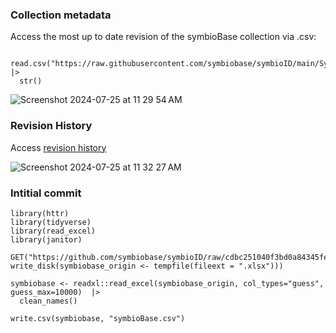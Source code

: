 ### Collection metadata 

Access the most up to date revision of the symbioBase collection via .csv:

```{r}

read.csv("https://raw.githubusercontent.com/symbiobase/symbioID/main/Symbiobase.csv") |> 
  str()

```

![Screenshot 2024-07-25 at 11 29 54 AM](https://github.com/user-attachments/assets/424fbe54-20f3-41d0-b435-7945d73b8f84)


### Revision History

Access [revision history](https://github.com/symbiobase/symbioID/commits/main/Symbiobase.csv)


![Screenshot 2024-07-25 at 11 32 27 AM](https://github.com/user-attachments/assets/3c422b51-e03e-4161-9df4-5683e637197b)


### Intitial commit

```{r}
library(httr)
library(tidyverse)
library(read_excel)
library(janitor)

GET("https://github.com/symbiobase/symbioID/raw/cdbc251040f3bd0a84345fe17a0175c2ee176187/symbioBase.xlsx",  write_disk(symbiobase_origin <- tempfile(fileext = ".xlsx")))

symbiobase <- readxl::read_excel(symbiobase_origin, col_types="guess", guess_max=10000)  |>
  clean_names()

write.csv(symbiobase, "symbioBase.csv")

```
